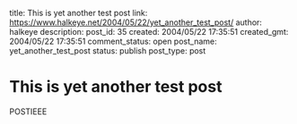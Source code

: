 title: This is yet another test post
link: https://www.halkeye.net/2004/05/22/yet_another_test_post/
author: halkeye
description: 
post_id: 35
created: 2004/05/22 17:35:51
created_gmt: 2004/05/22 17:35:51
comment_status: open
post_name: yet_another_test_post
status: publish
post_type: post

# This is yet another test post

POSTIEEE